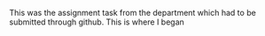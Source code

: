 This was the assignment task from the department which had to be submitted through github. This is where I began
